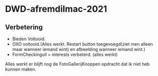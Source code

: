 # DWD-afremdilmac-2021
## Verbetering

* Bieden Voltooid.
* OXO voltooid.(Alles werkt. Restart button toegevoegd(ziet men alleen maar wanneer iemand wint) en afbeelding wanneer iemand wint.)
* FormCheckingull = interests verbeterd. (alles werkt)

Alles werkt er blijft nog de FotoGallerijKnoppen opdracht dat ik niet heb kunnen maken.